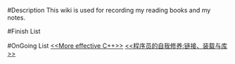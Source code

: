 #Description
This wiki is used for recording my reading books and my notes.

#Finish List

#OnGoing List
[<<More effective C++>>](http://book.douban.com/subject/5908727/)
[<<程序员的自我修养:链接、装载与库>>](http://book.douban.com/subject/3652388/)
